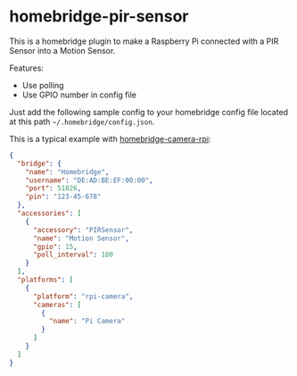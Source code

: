 # homebridge-pir-sensor

This is a homebridge plugin to make a Raspberry Pi connected with a PIR Sensor into a Motion Sensor.

Features:

- Use polling
- Use GPIO number in config file


Just add the following sample config to your homebridge config file located at this path `~/.homebridge/config.json`.

This is a typical example with [homebridge-camera-rpi](https://www.npmjs.com/package/homebridge-camera-rpi):

```json
{
  "bridge": {
    "name": "Homebridge",
    "username": "DE:AD:BE:EF:00:00",
    "port": 51826,
    "pin": "123-45-678"
  },
  "accessories": [
    {
      "accessory": "PIRSensor",
      "name": "Motion Sensor",
      "gpio": 15,
      "poll_interval": 100
    }
  ],
  "platforms": [
  	{
      "platform": "rpi-camera",
      "cameras": [
        {
          "name": "Pi Camera"
        }
      ]
    }
  ]
}
```
